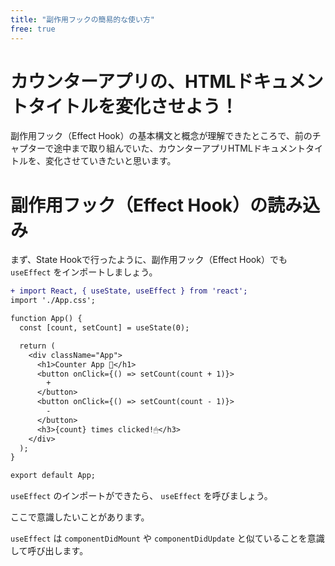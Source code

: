 ```yaml
---
title: "副作用フックの簡易的な使い方"
free: true
---
```


# カウンターアプリの、HTMLドキュメントタイトルを変化させよう！

副作用フック（Effect Hook）の基本構文と概念が理解できたところで、前のチャプターで途中まで取り組んでいた、カウンターアプリHTMLドキュメントタイトルを、変化させていきたいと思います。

# 副作用フック（Effect Hook）の読み込み

まず、State Hookで行ったように、副作用フック（Effect Hook）でも `useEffect` をインポートしましょう。

```diff jsx:src/App.js
+ import React, { useState, useEffect } from 'react';
import './App.css';

function App() {
  const [count, setCount] = useState(0);

  return (
    <div className="App">
      <h1>Counter App 🧮</h1>
      <button onClick={() => setCount(count + 1)}>
        +
      </button>
      <button onClick={() => setCount(count - 1)}>
        -
      </button>
      <h3>{count} times clicked!🖱</h3>
    </div>
  );
}

export default App;
```

 `useEffect` のインポートができたら、 `useEffect` を呼びましょう。

ここで意識したいことがあります。

 `useEffect` は `componentDidMount` や `componentDidUpdate` と似ていることを意識して呼び出します。

